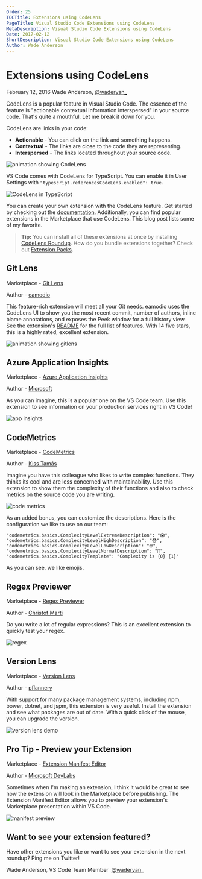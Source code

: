 ```yaml
---
Order: 25
TOCTitle: Extensions using CodeLens
PageTitle: Visual Studio Code Extensions using CodeLens
MetaDescription: Visual Studio Code Extensions using CodeLens
Date: 2017-02-12
ShortDescription: Visual Studio Code Extensions using CodeLens
Author: Wade Anderson
---
```

# Extensions using CodeLens

February 12, 2016 Wade Anderson, [@waderyan_](https://twitter.com/waderyan_)

CodeLens is a popular feature in Visual Studio Code. The essence of the feature is "actionable contextual information interspersed" in your source code. That's quite a mouthful. Let me break it down for you. 

CodeLens are links in your code:

- **Actionable** - You can click on the link and something happens. 
- **Contextual** - The links are close to the code they are representing.
- **Interspersed** - The links located throughout your source code. 

![animation showing CodeLens](2017_02_12_code_lens.gif)

VS Code comes with CodeLens for TypeScript. You can enable it in User Settings with `"typescript.referencesCodeLens.enabled": true`.

![CodeLens in TypeScript](2017_02_12_typescript_code_lens.png)

You can create your own extension with the CodeLens feature. Get started by checking out the [documentation](/docs/extensions/language-support.md#codelens-show-actionable-context-information-within-source-code). Additionally, you can find popular extensions in the Marketplace that use CodeLens. This blog post lists some of my favorite. 

> **Tip:** You can install all of these extensions at once by installing [CodeLens Roundup](https://marketplace.visualstudio.com/items?itemName=waderyan.code-lens-roundup). How do you bundle extensions together? Check out [Extension Packs](Docs/extensionAPI/extension-manifest.md#extension-packs). 

## Git Lens

Marketplace - [Git Lens](https://marketplace.visualstudio.com/items?itemName=eamodio.gitlens)

Author - [eamodio](https://marketplace.visualstudio.com/search?term=publisher%3A%22eamodio%22&target=VSCode)

This feature-rich extension will meet all your Git needs. eamodio uses the CodeLens UI to show you the most recent commit, number of authors, inline blame annotations, and exposes the Peek window for a full history view. See the extension's [README](https://marketplace.visualstudio.com/items?itemName=eamodio.gitlens) for the full list of features. With 14 five stars, this is a highly rated, excellent extension. 

![animation showing gitlens](2017_02_12_preview_gitlens.gif)

## Azure Application Insights

Marketplace - [Azure Application Insights](https://marketplace.visualstudio.com/items?itemName=VisualStudioOnlineApplicationInsights.application-insights)

Author - [Microsoft](https://marketplace.visualstudio.com/search?term=publisher%3A%22Microsoft%22&target=VSCode)

As you can imagine, this is a popular one on the VS Code team. Use this extension to see information on your production services right in VS Code!

![app insights](2017_02_12_appinsights.gif)

## CodeMetrics

Marketplace - [CodeMetrics](https://marketplace.visualstudio.com/items?itemName=kisstkondoros.vscode-codemetrics)

Author - [Kiss Tamás](https://marketplace.visualstudio.com/search?term=publisher%3A%22Kiss%20Tam%C3%A1s%22&target=VSCode)

Imagine you have this colleague who likes to write complex functions. They thinks its cool and are less concerned with maintainability. Use this extension to show them the complexity of their functions and also to check metrics on the source code you are writing. 

![code metrics](2017_02_12_codemetrics.png)

As an added bonus, you can customize the descriptions. Here is the configuration we like to use on our team:

```
"codemetrics.basics.ComplexityLevelExtremeDescription": "😱",
"codemetrics.basics.ComplexityLevelHighDescription": "😳",
"codemetrics.basics.ComplexityLevelLowDescription": "🤓",
"codemetrics.basics.ComplexityLevelNormalDescription": "🤔",
"codemetrics.basics.ComplexityTemplate": "Complexity is {0} {1}"
```

As you can see, we like emojis. 

## Regex Previewer

Marketplace - [Regex Previewer](https://marketplace.visualstudio.com/items?itemName=chrmarti.regex)

Author - [Christof Marti](https://marketplace.visualstudio.com/search?term=publisher%3A%22Christof%20Marti%22&target=VSCode)

Do you write a lot of regular expressions? This is an excellent extension to quickly test your regex. 

![regex](2017_02_12_regex.gif)

## Version Lens

Marketplace - [Version Lens](https://marketplace.visualstudio.com/items?itemName=pflannery.vscode-versionlens)

Author - [pflannery](https://marketplace.visualstudio.com/search?term=publisher%3A%22pflannery%22&target=VSCode)

With support for many package management systems, including npm, bower, dotnet, and jspm, this extension is very useful. Install the extension and see what packages are out of date. With a quick click of the mouse, you can upgrade the version. 

![version lens demo](2017_02_12_versionlens.png)

## Pro Tip - Preview your Extension

Marketplace - [Extension Manifest Editor](https://marketplace.visualstudio.com/items?itemName=ms-devlabs.extension-manifest-editor)

Author - [Microsoft DevLabs](https://marketplace.visualstudio.com/search?term=publisher%3A%22Microsoft%20DevLabs%22&target=VSCode)

Sometimes when I'm making an extension, I think it would be great to see how the extension will look in the Marketplace before publishing. The Extension Manifest Editor allows you to preview your extension's Marketplace presentation within VS Code. 

![manifest preview](2017_02_12_manifest_preview.gif)

## Want to see your extension featured?

Have other extensions you like or want to see your extension in the next roundup? Ping me on Twitter!

Wade Anderson, VS Code Team Member 
[@waderyan_](https://twitter.com/waderyan_)